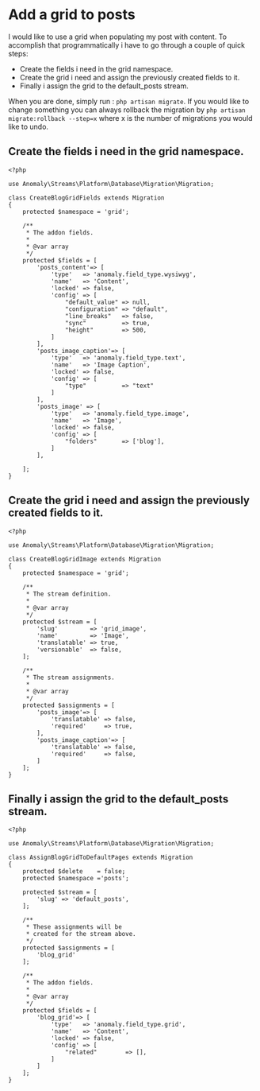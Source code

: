 # Add a grid to posts
I would like to use a grid when populating my post with content. To accomplish 
that programmatically i have to go through a couple of quick steps:

* Create the fields i need in the grid namespace.
* Create the grid i need and assign the previously created fields to it.
* Finally i assign the grid to the default_posts stream.

When you are done, simply run : `php artisan migrate`. If you would like to
change something you can always rollback the migration by
`php artisan migrate:rollback --step=x` where x is the number of migrations
you would like to undo.

## Create the fields i need in the grid namespace.
```
<?php

use Anomaly\Streams\Platform\Database\Migration\Migration;

class CreateBlogGridFields extends Migration
{
    protected $namespace = 'grid';

    /**
     * The addon fields.
     *
     * @var array
     */
    protected $fields = [
        'posts_content'=> [
            'type'   => 'anomaly.field_type.wysiwyg',
            'name'   => 'Content',
            'locked' => false,
            'config' => [
                "default_value" => null,
                "configuration" => "default",
                "line_breaks"   => false,
                "sync"          => true,
                "height"        => 500,
            ]
        ],
        'posts_image_caption'=> [
            'type'   => 'anomaly.field_type.text',
            'name'   => 'Image Caption',
            'locked' => false,
            'config' => [
                "type"          => "text"
            ]
        ],
        'posts_image' => [
            'type'   => 'anomaly.field_type.image',
            'name'   => 'Image',
            'locked' => false,
            'config' => [
                "folders"       => ['blog'],
            ]
        ],
      
    ];
}

```
## Create the grid i need and assign the previously created fields to it.
```
<?php

use Anomaly\Streams\Platform\Database\Migration\Migration;

class CreateBlogGridImage extends Migration
{
    protected $namespace = 'grid';

    /**
     * The stream definition.
     *
     * @var array
     */
    protected $stream = [
        'slug'         => 'grid_image',
        'name'         => 'Image',
        'translatable' => true,
        'versionable'  => false,
    ];

    /**
     * The stream assignments.
     *
     * @var array
     */
    protected $assignments = [
        'posts_image'=> [
            'translatable' => false,
            'required'     => true,
        ],
        'posts_image_caption'=> [
            'translatable' => false,
            'required'     => false,
        ]
    ];
}
```
## Finally i assign the grid to the default_posts stream.
```
<?php

use Anomaly\Streams\Platform\Database\Migration\Migration;

class AssignBlogGridToDefaultPages extends Migration
{
    protected $delete    = false;
    protected $namespace ='posts';

    protected $stream = [
        'slug' => 'default_posts',
    ];

    /**
     * These assignments will be
     * created for the stream above.
     */
    protected $assignments = [
        'blog_grid'
    ];

    /**
     * The addon fields.
     *
     * @var array
     */
    protected $fields = [
        'blog_grid'=> [
            'type'   => 'anomaly.field_type.grid',
            'name'   => 'Content',
            'locked' => false,
            'config' => [
                "related"        => [],
            ]
        ]
    ];
}

```